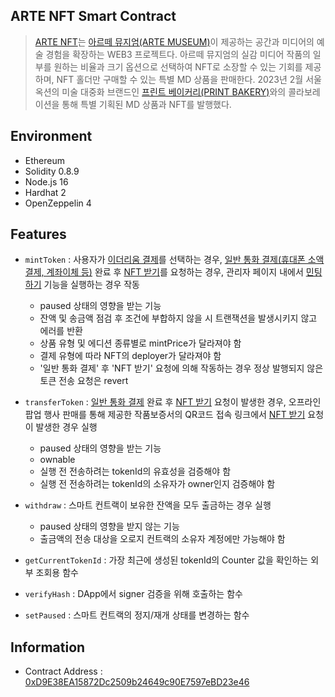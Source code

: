 ## ARTE NFT Smart Contract
> [ARTE NFT](https://arte-nft.art)는 [아르떼 뮤지엄(ARTE MUSEUM)](https://artemuseum.com)이 제공하는 공간과 미디어의 예술 경험을 확장하는 WEB3 프로젝트다. 아르떼 뮤지엄의 실감 미디어 작품의 일부를 원하는 비율과 크기 옵션으로 선택하여 NFT로 소장할 수 있는 기회를 제공하며, NFT 홀더만 구매할 수 있는 특별 MD 상품을 판매한다. 2023년 2월 서울옥션의 미술 대중화 브랜드인 [프린트 베이커리(PRINT BAKERY)](https://printbakery.com)와의 콜라보레이션을 통해 특별 기획된 MD 상품과 NFT를 발행했다.

## Environment  

- Ethereum
- Solidity 0.8.9
- Node.js 16
- Hardhat 2
- OpenZeppelin 4

## Features  

- `mintToken` : 사용자가 <ins>이더리움 결제</ins>를 선택하는 경우, <ins>일반 통화 결제(휴대폰 소액 결제, 계좌이체 등)</ins> 완료 후 <ins>NFT 받기</ins>를 요청하는 경우, 관리자 페이지 내에서 <ins>민팅하기</ins> 기능을 실행하는 경우 작동
  - paused 상태의 영향을 받는 기능
  - 잔액 및 송금액 점검 후 조건에 부합하지 않을 시 트랜잭션을 발생시키지 않고 에러를 반환
  - 상품 유형 및 에디션 종류별로 mintPrice가 달라져야 함
  - 결제 유형에 따라 NFT의 deployer가 달라져야 함
  - '일반 통화 결제' 후 'NFT 받기' 요청에 의해 작동하는 경우 정상 발행되지 않은 토큰 전송 요청은 revert
 
- `transferToken` : <ins>일반 통화 결제</ins> 완료 후 <ins>NFT 받기</ins> 요청이 발생한 경우, 오프라인 팝업 행사 판매를 통해 제공한 작품보증서의 QR코드 접속 링크에서 <ins>NFT 받기</ins> 요청이 발생한 경우 실행
  - paused 상태의 영향을 받는 기능
  - ownable
  - 실행 전 전송하려는 tokenId의 유효성을 검증해야 함
  - 실행 전 전송하려는 tokenId의 소유자가 owner인지 검증해야 함
 
- `withdraw` : 스마트 컨트랙이 보유한 잔액을 모두 출금하는 경우 실행
  - paused 상태의 영향을 받지 않는 기능
  - 출금액의 전송 대상을 오로지 컨트랙의 소유자 계정에만 가능해야 함
 
- `getCurrentTokenId` : 가장 최근에 생성된 tokenId의 Counter 값을 확인하는 외부 조회용 함수

- `verifyHash` : DApp에서 signer 검증을 위해 호출하는 함수

- `setPaused` : 스마트 컨트랙의 정지/재개 상태를 변경하는 함수

## Information

- Contract Address : [0xD9E38EA15872Dc2509b24649c90E7597eBD23e46](https://etherscan.io/address/0xD9E38EA15872Dc2509b24649c90E7597eBD23e46)
